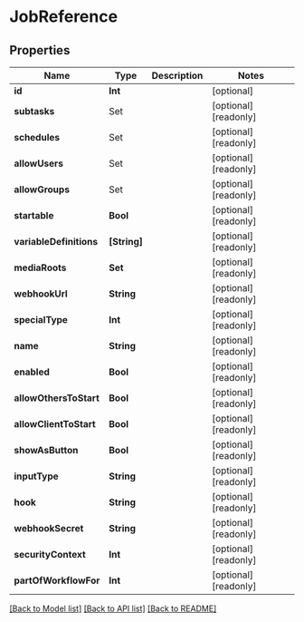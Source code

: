 # JobReference

## Properties

Name | Type | Description | Notes
------------ | ------------- | ------------- | -------------
**id** | **Int** |  | [optional] 
**subtasks** | Set<SubtaskReference> |  | [optional] [readonly] 
**schedules** | Set<ScheduleReference> |  | [optional] [readonly] 
**allowUsers** | Set<ElementsUserReference> |  | [optional] [readonly] 
**allowGroups** | Set<ElementsGroupReference> |  | [optional] [readonly] 
**startable** | **Bool** |  | [optional] [readonly] 
**variableDefinitions** | **[String]** |  | [optional] [readonly] 
**mediaRoots** | **Set<Int>** |  | [optional] [readonly] 
**webhookUrl** | **String** |  | [optional] [readonly] 
**specialType** | **Int** |  | [optional] [readonly] 
**name** | **String** |  | [optional] [readonly] 
**enabled** | **Bool** |  | [optional] [readonly] 
**allowOthersToStart** | **Bool** |  | [optional] [readonly] 
**allowClientToStart** | **Bool** |  | [optional] [readonly] 
**showAsButton** | **Bool** |  | [optional] [readonly] 
**inputType** | **String** |  | [optional] [readonly] 
**hook** | **String** |  | [optional] [readonly] 
**webhookSecret** | **String** |  | [optional] [readonly] 
**securityContext** | **Int** |  | [optional] [readonly] 
**partOfWorkflowFor** | **Int** |  | [optional] [readonly] 

[[Back to Model list]](../README.md#documentation-for-models) [[Back to API list]](../README.md#documentation-for-api-endpoints) [[Back to README]](../README.md)


